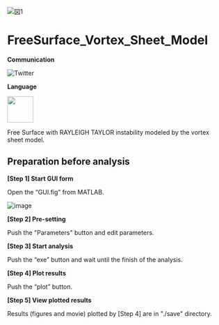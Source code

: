 
![図1](https://github.com/KRproject-tech/FreeSurface_Vortex_Sheet_Model/assets/114337358/b4cbfd62-402f-418f-ac6f-db0635b6406b)

# FreeSurface_Vortex_Sheet_Model

**Communication**

<a style="text-decoration: none" href="https://twitter.com/hogelungfish_" target="_blank">
    <img src="https://img.shields.io/badge/twitter-%40hogelungfish_-1da1f2.svg" alt="Twitter">
</a>
<p>

**Language**
<p>
<img src="https://cdn.jsdelivr.net/gh/devicons/devicon/icons/matlab/matlab-original.svg" width="60"/>
<p>


Free Surface with RAYLEIGH TAYLOR instability modeled by the vortex sheet model. 

## Preparation before analysis

__[Step 1] Start GUI form__

Open the “GUI.fig” from MATLAB.

![image](https://github.com/KRproject-tech/FreeSurface_Vortex_Sheet_Model/assets/114337358/1ec9b2fd-6ca4-4a68-bffa-2ccf86901921)


__[Step 2] Pre-setting__

Push the "Parameters" button and edit parameters.

__[Step 3] Start analysis__

Push the “exe” button and wait until the finish of the analysis.

__[Step 4] Plot results__

Push the “plot” button.
    
__[Step 5] View plotted results__

Results (figures and movie) plotted by [Step 4] are in "./save" directory.


